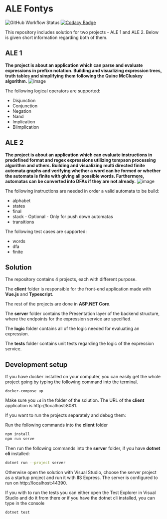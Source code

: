 # ALE Fontys 
![GitHub Workflow Status](https://img.shields.io/github/workflow/status/borislavvp/ALE/.NET) [![Codacy Badge](https://app.codacy.com/project/badge/Coverage/0934dea52b734f63b4679540b426fc84)](https://www.codacy.com/gh/borislavvp/ALE/dashboard?utm_source=github.com&utm_medium=referral&utm_content=borislavvp/ALE&utm_campaign=Badge_Coverage) 

This repository includes solution for two projects - ALE 1 and ALE 2. Below is given short information regarding both of them.

## ALE 1
**The project is about an application which can parse and evaluate expressions in prefixn notation. Building and visualizing expression trees, truth tables and simplifying them following the Quine McCluskey algorithm.**
![image](https://user-images.githubusercontent.com/46525030/113195058-8033d000-926a-11eb-8cb6-47d41574f1a7.png)

The following logical operators are supported:
* Disjunction
* Conjunction
* Negation
* Nand
* Implication
* Biimplication

## ALE 2
**The project is about an application which can evaluate instructions in predefined format and regex expressions utilizing tompson processing algorithm and others. Building and visualizing multi directed finite automata graphs and verifying whether a word can be formed or whether the automata is finite with giving all possible words. Furthermore, automatas can be converted into DFAs if they are not already.**
![image](![image](https://user-images.githubusercontent.com/46525030/123305276-9a5b1280-d528-11eb-8df2-518a7a6a9d1b.png))

The following instructions are needed in order a valid automata to be build:
* alphabet
* states 
* final 
* stack - Optional - Only for push down automatas
* transitions

The following test cases are supported:
* words
* dfa
* finite

## Solution

The repository contains 4 projects, each with different purpose. 

The **client** folder is responsible for the front-end application made with **Vue.js** and **Typescript**.

The rest of the projects are done in **ASP.NET Core**.

The **server** folder contains the Presentation layer of the backend structure, where the endpoints for the expression service are specified.

The **logic** folder contains all of the logic needed for evaluating an expression.

The **tests** folder contains unit tests regarding the logic of the expression service.

## Development setup

If you have docker installed on your computer, you can easily get the whole project going by typing the following command into the terminal. 
```
docker-compose up
```
Make sure you ```cd``` in the folder of the solution.
The URL of the **client** application is http://localhost:8081.

If you want to run the projects separately and debug them:

Run the following commands into the **client** folder

```sh
npm install
npm run serve
```
Then run the following commands into the **server** folder, if you have **dotnet cli** installed:

```sh
dotnet run --project server
```
Otherwise open the solution with Visual Studio, choose the server project as a startup project and run it with IIS Express.
The server is configured to run on http://localhost:44390.

If you with to run the tests you can either open the Test Explorer in Visual Studio and do it from there or if you have the dotnet cli installed, you can type in the console 
``` 
dotnet test
```
